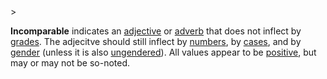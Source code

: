 <!-- markdownlint-disable MD041 -->>
**Incomparable** indicates an [adjective](adiectivum.md) or [adverb](adverbium.md) that does not inflect by [grades](gradus.md). The adjecitve should still inflect by [numbers](numerus.md), by [cases](casus.md), and by [gender](genus.md) (unless it is also [ungendered](unigenerum.md)). All values appear to be [positive](positivus.md), but may or may not be so-noted.
